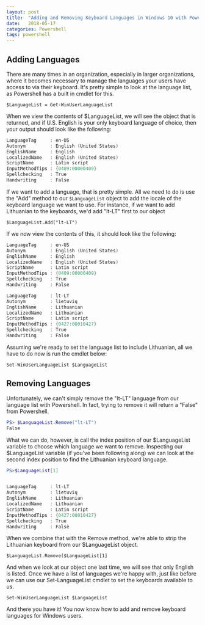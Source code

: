 ```yaml
---
layout: post
title:  "Adding and Removing Keyboard Languages in Windows 10 with Powershell"
date:   2018-05-17
categories: Powershell
tags: powershell
---
```


## Adding Languages

There are many times in an organization, especially in larger organizations, where it becomes necessary to manage the languages your users have access to via their keyboard.  It's pretty simple to look at the language list, as Powershell has a built in cmdlet for this.

`$LanguageList = Get-WinUserLanguageList`

When we view the contents of $LanguageList, we will see the object that is returned, and if U.S. English is your only keyboard language of choice, then your output should look like the following:

```Powershell
LanguageTag     : en-US
Autonym         : English (United States)
EnglishName     : English
LocalizedName   : English (United States)
ScriptName      : Latin script
InputMethodTips : {0409:00000409}
Spellchecking   : True
Handwriting     : False
```

If we want to add a language, that is pretty simple.  All we need to do is use the "Add" method to our `$LanguageList` object to add the locale of the keyboard language we want to use.  For instance, if we want to add Lithuanian to the keyboards, we'd add "lt-LT" first to our object

`$LanguageList.Add("lt-LT")`

If we now view the contents of this, it should look like the following:

```Powershell
LanguageTag     : en-US
Autonym         : English (United States)
EnglishName     : English
LocalizedName   : English (United States)
ScriptName      : Latin script
InputMethodTips : {0409:00000409}
Spellchecking   : True
Handwriting     : False

LanguageTag     : lt-LT
Autonym         : lietuvių
EnglishName     : Lithuanian
LocalizedName   : Lithuanian
ScriptName      : Latin script
InputMethodTips : {0427:00010427}
Spellchecking   : True
Handwriting     : False
```

Assuming we're ready to set the language list to include Lithuanian, all we have to do now is run the cmdlet below:

`Set-WinUserLanguageList $LanguageList`

## Removing Languages

Unfortunately, we can't simply remove the "lt-LT" language from our language list with Powershell.  In fact, trying to remove it will return a "False" from Powershell.

```Powershell
PS> $LanguageList.Remove("lt-LT")
False
```

What we can do, however, is call the index position of our $LanguageList variable to choose which language we want to remove.  Inspecting our $LanguageList variable (if you've been following along) we can look at the second index position to find the Lithuanian keyboard language.

```Powershell
PS>$LanguageList[1]


LanguageTag     : lt-LT
Autonym         : lietuvių
EnglishName     : Lithuanian
LocalizedName   : Lithuanian
ScriptName      : Latin script
InputMethodTips : {0427:00010427}
Spellchecking   : True
Handwriting     : False

```

When we combine that with the Remove method, we're able to strip the Lithuanian keyboard from our $LanguageList object.

`$LanguageList.Remove($LanguageList[1]`

And when we look at our object one last time, we will see that only English is listed.  Once we have a list of languages we're happy with, just like before we can use our Set-LanguageList cmdlet to set the keyboards available to us.

`Set-WinUserLanguageList $LanguageList`

And there you have it!  You now know how to add and remove keyboard languages for Windows users.
